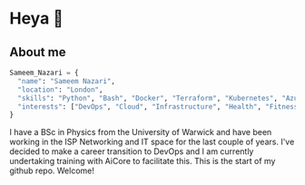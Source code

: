 # Heya 👋

## About me

```python
Sameem_Nazari = {
  "name": "Sameem Nazari",
  "location": "London",
  "skills": "Python", "Bash", "Docker", "Terraform", "Kubernetes", "Azure DevOps"
  "interests": ["DevOps", "Cloud", "Infrastructure", "Health", "Fitness", "Travelling"]
}
```

I have a BSc in Physics from the University of Warwick and have been working in the ISP Networking and IT space for the last couple of years. I've decided to make a career transition to DevOps and I am currently undertaking training with AiCore to facilitate this. This is the start of my github repo. Welcome!

<!--
**sameem97/sameem97** is a ✨ _special_ ✨ repository because its `README.md` (this file) appears on your GitHub profile.

Here are some ideas to get you started:

- 🔭 I’m currently working on ...
- 🌱 I’m currently learning ...
- 👯 I’m looking to collaborate on ...
- 🤔 I’m looking for help with ...
- 💬 Ask me about ...
- 📫 How to reach me: ...
- 😄 Pronouns: ...
- ⚡ Fun fact: ...
-->
